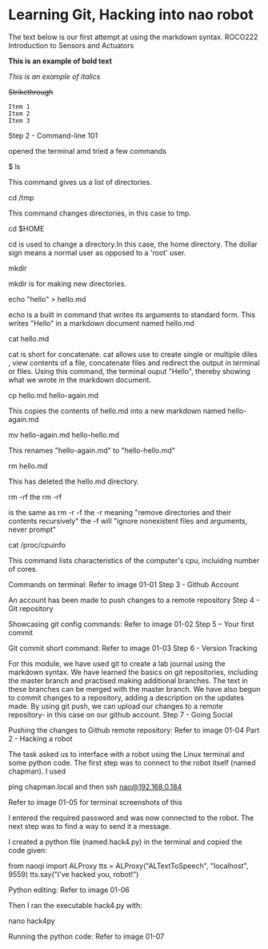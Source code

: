 # Learning Git, Hacking into nao robot

The text below is our first attempt at using the markdown syntax. ROCO222 Introduction to Sensors and Actuators

**This is an example of bold text**

*This is an example of italics*

~~Strikethrough~~

    Item 1
    Item 2 
    Item 3

Step 2 - Command-line 101

opened the terminal amd tried a few commands

$ ls

This command gives us a list of directories.

cd /tmp

This command changes directories, in this case to tmp.

cd $HOME

cd is used to change a directory.In this case, the home directory. The dollar sign means a normal user as opposed to a 'root' user.

mkdir

mkdir is for making new directories.

echo "hello" > hello.md

echo is a built in command that writes its arguments to standard form. This writes "Hello" in a markdown document named hello.md

cat hello.md

cat is short for concatenate. cat allows use to create single or multiple diles , view contents of a file, concatenate files and redirect the output in terminal or files. Using this command, the terminal ouput "Hello", thereby showing what we wrote in the markdown document.

cp hello.md hello-again.md

This copies the contents of hello.md into a new markdown named hello-again.md

mv hello-again.md hello-hello.md

This renames "hello-again.md" to "hello-hello.md"

rm hello.md

This has deleted the hello.md directory.

rm -rf the rm -rf

is the same as rm -r -f the -r meaning "remove directories and their contents recursively" the -f will "ignore nonexistent files and arguments, never prompt"

cat /proc/cpuinfo

This command lists characteristics of the computer's cpu, incluidng number of cores.

Commands on terminal: Refer to image 01-01
Step 3 - Github Account

An account has been made to push changes to a remote repository
Step 4 - Git repository

Showcasing git config commands: Refer to image 01-02
Step 5 – Your first commit

Git commit short command: Refer to image 01-03
Step 6 - Version Tracking

For this module, we have used git to create a lab journal using the markdown syntax. We have learned the basics on git repositories, including the master branch and practised making additional branches. The text in these branches can be merged with the master branch. We have also begun to commit changes to a repository, adding a description on the updates made. By using git push, we can upload our changes to a remote repository- in this case on our github account.
Step 7 - Going Social

Pushing the changes to Github remote repository: Refer to image 01-04
Part 2 - Hacking a robot

The task asked us to interface with a robot using the Linux terminal and some python code. The first step was to connect to the robot itself (named chapman). I used

ping chapman.local and then ssh nao@192.168.0.184

Refer to image 01-05 for terminal screenshots of this

I entered the required password and was now connected to the robot. The next step was to find a way to send it a message.

I created a python file (named hack4.py) in the terminal and copied the code given:

from naoqi import ALProxy tts = ALProxy("ALTextToSpeech", "localhost", 9559) tts.say("I've hacked you, robot!")

Python editing: Refer to image 01-06

Then I ran the executable hack4.py with:

nano hack4py

Running the python code: Refer to image 01-07
